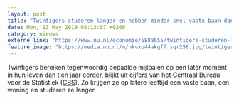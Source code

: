 ```yaml
---
layout: post
title: "Twintigers studeren langer en hebben minder snel vaste baan dan in 2008"
date: Mon, 13 May 2019 08:13:07 +0200
category: nieuws
externe_link: "https://www.nu.nl/economie/5888655/twintigers-studeren-langer-en-hebben-minder-snel-vaste-baan-dan-in-2008.html"
feature_image: "https://media.nu.nl/m/nkvxo44akgff_sqr256.jpg/twintigers-studeren-langer-en-hebben-minder-snel-vaste-baan-dan-in-2008.jpg"
---
```


Twintigers bereiken tegenwoordig bepaalde mijlpalen op een later moment in hun leven dan tien jaar eerder, blijkt uit cijfers van het Centraal Bureau voor de Statistiek (<a href="https://www.cbs.nl/nl-nl/nieuws/2019/20/mijlpalen-twintigers-schuiven-op" target="_blank">CBS</a>). Zo krijgen ze op latere leeftijd een vaste baan, een woning en studeren ze langer.

